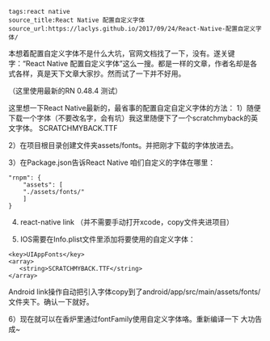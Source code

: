 ```
tags:react native
source_title:React Native 配置自定义字体
source_url:https://laclys.github.io/2017/09/24/React-Native-配置自定义字体/
```



本想着配置自定义字体不是什么大坑，官网文档找了一下，没有。遂关键字：“React Native 配置自定义字体”这么一搜。都是一样的文章，作者名却是各式各样，真是天下文章大家抄。然而试了一下并不好用。

<!--more-->

（这里使用最新的RN 0.48.4 测试）

这里想一下React Native最新的，最省事的配置自定自定义字体的方法：
1）随便下载一个字体（不要改名字，会有坑）我这里随便下了一个scratchmyback的英文字体。
SCRATCHMYBACK.TTF

2）在项目根目录创建文件夹assets/fonts。并把刚才下载的字体放进去。

3）在Package.json告诉React Native 咱们自定义的字体在哪里：

```
"rnpm": {
    "assets": [
	"./assets/fonts/"
    ]
}
```

4) react-native link （并不需要手动打开xcode，copy文件夹进项目）

5) IOS需要在Info.plist文件里添加将要使用的自定义字体：

```
<key>UIAppFonts</key>
<array>
   <string>SCRATCHMYBACK.TTF</string>
</array>
```



Android link操作自动把引入字体copy到了android/app/src/main/assets/fonts/文件夹下。确认一下就好。

6）现在就可以在香炉里通过fontFamily使用自定义字体咯。重新编译一下 大功告成~